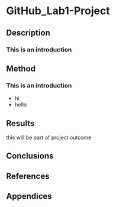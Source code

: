 # GitHub_Lab1-Project
## Description
### This is an introduction
## Method
### This is an introduction
* hi
* hello
## Results 
this will be part of project outcome
## Conclusions
## References
## Appendices

